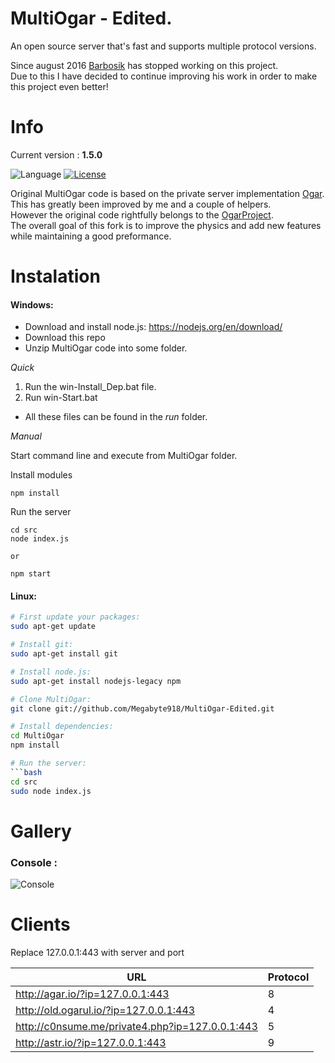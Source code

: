 # MultiOgar - Edited.

An open source server that's fast and supports multiple protocol versions.

Since august 2016 [Barbosik](https://github.com/Barbosik) has stopped working on this project. 
<br>Due to this I have decided to continue improving his work in order to make this project even better!



# Info 

Current version : **1.5.0**

![Language](https://img.shields.io/badge/language-node.js-yellow.svg)
[![License](https://img.shields.io/badge/license-APACHE2-blue.svg)](https://github.com/Barbosik/OgarMulti/blob/master/LICENSE.md)


Original MultiOgar code is based on the private server implementation [Ogar](https://github.com/OgarProject/Ogar).
<br>This has greatly been improved by me and a couple of helpers.
<br>However the original code rightfully belongs to the [OgarProject](https://github.com/OgarProject).
<br>The overall goal of this fork is to improve the physics and add new features while maintaining a good preformance.

# Instalation
#### Windows:
* Download and install node.js: https://nodejs.org/en/download/ 
* Download this repo
* Unzip MultiOgar code into some folder.

*Quick*
1. Run the win-Install_Dep.bat file.
2. Run win-Start.bat
* All these files can be found in the *run* folder.


*Manual*

Start command line and execute from MultiOgar folder.

Install modules

```
npm install
```

Run the server

```
cd src
node index.js

or 

npm start
```

#### Linux:
```bash
# First update your packages:
sudo apt-get update

# Install git:
sudo apt-get install git

# Install node.js:
sudo apt-get install nodejs-legacy npm

# Clone MultiOgar:
git clone git://github.com/Megabyte918/MultiOgar-Edited.git

# Install dependencies:
cd MultiOgar
npm install

# Run the server:
```bash
cd src
sudo node index.js
```


# Gallery

### Console :

![Console](http://i.imgur.com/bS5ToRD.png)

# Clients

Replace 127.0.0.1:443 with server and port 

URL | Protocol 
--- | --- 
http://agar.io/?ip=127.0.0.1:443 | 8 
http://old.ogarul.io/?ip=127.0.0.1:443 | 4 
http://c0nsume.me/private4.php?ip=127.0.0.1:443 | 5  
http://astr.io/?ip=127.0.0.1:443 | 9 


